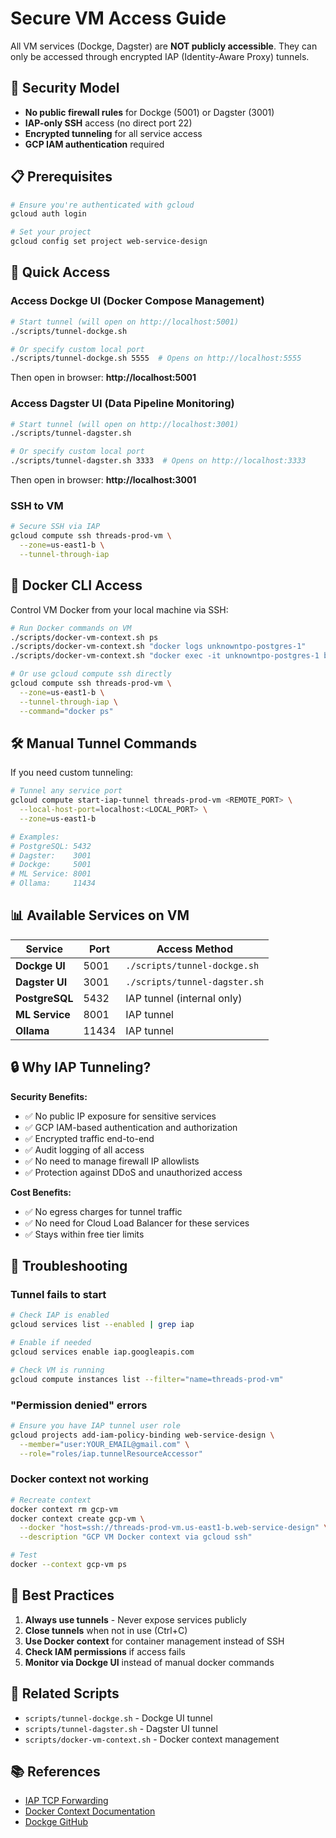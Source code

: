 # Secure VM Access Guide

All VM services (Dockge, Dagster) are **NOT publicly accessible**. They can only be accessed through encrypted IAP (Identity-Aware Proxy) tunnels.

## 🔐 Security Model

- **No public firewall rules** for Dockge (5001) or Dagster (3001)
- **IAP-only SSH** access (no direct port 22)
- **Encrypted tunneling** for all service access
- **GCP IAM authentication** required

## 📋 Prerequisites

```bash
# Ensure you're authenticated with gcloud
gcloud auth login

# Set your project
gcloud config set project web-service-design
```

## 🚀 Quick Access

### Access Dockge UI (Docker Compose Management)

```bash
# Start tunnel (will open on http://localhost:5001)
./scripts/tunnel-dockge.sh

# Or specify custom local port
./scripts/tunnel-dockge.sh 5555  # Opens on http://localhost:5555
```

Then open in browser: **http://localhost:5001**

### Access Dagster UI (Data Pipeline Monitoring)

```bash
# Start tunnel (will open on http://localhost:3001)
./scripts/tunnel-dagster.sh

# Or specify custom local port
./scripts/tunnel-dagster.sh 3333  # Opens on http://localhost:3333
```

Then open in browser: **http://localhost:3001**

### SSH to VM

```bash
# Secure SSH via IAP
gcloud compute ssh threads-prod-vm \
  --zone=us-east1-b \
  --tunnel-through-iap
```

## 🐳 Docker CLI Access

Control VM Docker from your local machine via SSH:

```bash
# Run Docker commands on VM
./scripts/docker-vm-context.sh ps
./scripts/docker-vm-context.sh "docker logs unknowntpo-postgres-1"
./scripts/docker-vm-context.sh "docker exec -it unknowntpo-postgres-1 bash"

# Or use gcloud compute ssh directly
gcloud compute ssh threads-prod-vm \
  --zone=us-east1-b \
  --tunnel-through-iap \
  --command="docker ps"
```

## 🛠️ Manual Tunnel Commands

If you need custom tunneling:

```bash
# Tunnel any service port
gcloud compute start-iap-tunnel threads-prod-vm <REMOTE_PORT> \
  --local-host-port=localhost:<LOCAL_PORT> \
  --zone=us-east1-b

# Examples:
# PostgreSQL: 5432
# Dagster:    3001
# Dockge:     5001
# ML Service: 8001
# Ollama:     11434
```

## 📊 Available Services on VM

| Service        | Port  | Access Method                 |
| -------------- | ----- | ----------------------------- |
| **Dockge UI**  | 5001  | `./scripts/tunnel-dockge.sh`  |
| **Dagster UI** | 3001  | `./scripts/tunnel-dagster.sh` |
| **PostgreSQL** | 5432  | IAP tunnel (internal only)    |
| **ML Service** | 8001  | IAP tunnel                    |
| **Ollama**     | 11434 | IAP tunnel                    |

## 🔒 Why IAP Tunneling?

**Security Benefits:**

- ✅ No public IP exposure for sensitive services
- ✅ GCP IAM-based authentication and authorization
- ✅ Encrypted traffic end-to-end
- ✅ Audit logging of all access
- ✅ No need to manage firewall IP allowlists
- ✅ Protection against DDoS and unauthorized access

**Cost Benefits:**

- ✅ No egress charges for tunnel traffic
- ✅ No need for Cloud Load Balancer for these services
- ✅ Stays within free tier limits

## 🚨 Troubleshooting

### Tunnel fails to start

```bash
# Check IAP is enabled
gcloud services list --enabled | grep iap

# Enable if needed
gcloud services enable iap.googleapis.com

# Check VM is running
gcloud compute instances list --filter="name=threads-prod-vm"
```

### "Permission denied" errors

```bash
# Ensure you have IAP tunnel user role
gcloud projects add-iam-policy-binding web-service-design \
  --member="user:YOUR_EMAIL@gmail.com" \
  --role="roles/iap.tunnelResourceAccessor"
```

### Docker context not working

```bash
# Recreate context
docker context rm gcp-vm
docker context create gcp-vm \
  --docker "host=ssh://threads-prod-vm.us-east1-b.web-service-design" \
  --description "GCP VM Docker context via gcloud ssh"

# Test
docker --context gcp-vm ps
```

## 📝 Best Practices

1. **Always use tunnels** - Never expose services publicly
2. **Close tunnels** when not in use (Ctrl+C)
3. **Use Docker context** for container management instead of SSH
4. **Check IAM permissions** if access fails
5. **Monitor via Dockge UI** instead of manual docker commands

## 🔗 Related Scripts

- `scripts/tunnel-dockge.sh` - Dockge UI tunnel
- `scripts/tunnel-dagster.sh` - Dagster UI tunnel
- `scripts/docker-vm-context.sh` - Docker context management

## 📚 References

- [IAP TCP Forwarding](https://cloud.google.com/iap/docs/tcp-forwarding-overview)
- [Docker Context Documentation](https://docs.docker.com/engine/context/working-with-contexts/)
- [Dockge GitHub](https://github.com/louislam/dockge)
